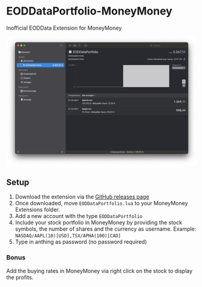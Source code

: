 # EODDataPortfolio-MoneyMoney
Inofficial EODData  Extension for MoneyMoney

![MoneyMoney screenshot with EODDataPortfolio Balance](EODDataPortfolio-screen.png)

## Setup

1. Download the extension via the [GitHub releases page](https://github.com/conradreisch/EODDataPortfolio-MoneyMoney/releases/tag/v1.0)
2. Once downloaded, move `EODDataPortfolio.lua` to your MoneyMoney Extensions folder.
3. Add a new account with the type `EODDataPortfolio`
4. Include your stock portfolio in MoneyMoney by providing the stock symbols, the number of shares and the currency as username. Example: `NASDAQ/AAPL(10)[USD],TSX/APHA(100)[CAD]`
5. Type in anthing as password (no password required)

### Bonus
Add the buying rates in MoneyMoney via right click on the stock to display the profits.
